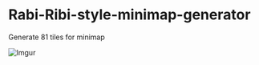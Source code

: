 # Rabi-Ribi-style-minimap-generator
Generate 81 tiles for minimap


![Imgur](https://i.imgur.com/VIprPQD.png)
